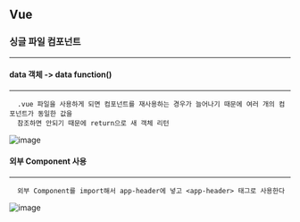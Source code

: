 ## Vue

### 싱글 파일 컴포넌트
---
  
  #### data 객체 -> data function()
  ---
  ```
    .vue 파일을 사용하게 되면 컴포넌트를 재사용하는 경우가 늘어나기 때문에 여러 개의 컴포넌트가 동일한 값을 
    참조하면 안되기 때문에 return으로 새 객체 리턴
  ```
  ![image](https://user-images.githubusercontent.com/76584547/138279955-f9a663e4-e0b9-4b71-9624-d005d43b9121.png)

  
  #### 외부 Component 사용 
  ---  
  ```
    외부 Component를 import해서 app-header에 넣고 <app-header> 태그로 사용한다
  ```
  ![image](https://user-images.githubusercontent.com/76584547/138281175-4a1a35da-d35f-4f2d-adb4-4ede3a267227.png)

  
  
